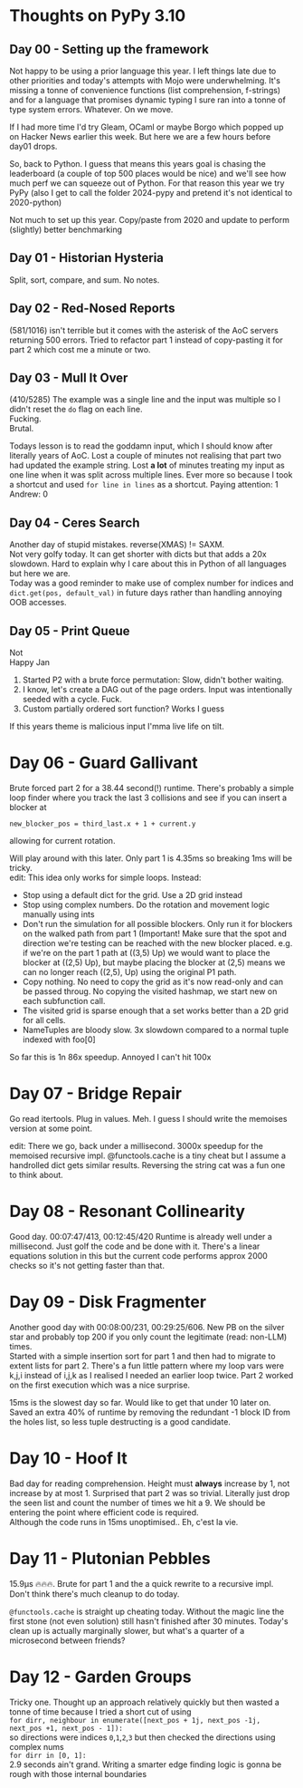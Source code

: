 # Thoughts on PyPy 3.10

## Day 00 - Setting up the framework
Not happy to be using a prior language this year. I left things late due to other priorities and today's attempts with Mojo were underwhelming. It's missing a tonne of convenience functions (list comprehension, f-strings) and for a language that promises dynamic typing I sure ran into a tonne of type system errors. Whatever. On we move.  

If I had more time I'd try Gleam, OCaml or maybe Borgo which popped up on Hacker News earlier this week. But here we are a few hours before day01 drops.  

So, back to Python. I guess that means this years goal is chasing the leaderboard (a couple of top 500 places would be nice) and we'll see how much perf we can squeeze out of Python. For that reason this year we try PyPy (also I get to call the folder 2024-pypy and pretend it's not identical to 2020-python)

Not much to set up this year. Copy/paste from 2020 and update to perform (slightly) better benchmarking

## Day 01 - Historian Hysteria
Split, sort, compare, and sum. No notes.

## Day 02 - Red-Nosed Reports
(581/1016) isn't terrible but it comes with the asterisk of the AoC servers returning 500 errors. Tried to refactor part 1 instead of copy-pasting it for part 2 which cost me a minute or two.

## Day 03 - Mull It Over
(410/5285) The example was a single line and the input was multiple so I didn't reset the `do` flag on each line.  
Fucking.  
Brutal.

Todays lesson is to read the goddamn input, which I should know after literally years of AoC. Lost a couple of minutes not realising that part two had updated the example string. Lost **a lot** of minutes treating my input as one line when it was split across multiple lines. Ever more so because I took a shortcut and used `for line in lines` as a shortcut.
Paying attention: 1  
Andrew: 0

## Day 04 - Ceres Search
Another day of stupid mistakes. reverse(XMAS) != SAXM.  
Not very golfy today. It can get shorter with dicts but that adds a 20x slowdown. Hard to explain why I care about this in Python of all languages but here we are.  
Today was a good reminder to make use of complex number for indices and `dict.get(pos, default_val)` in future days rather than handling annoying OOB accesses.

## Day 05 - Print Queue
Not  
Happy
Jan  

1) Started P2 with a brute force permutation: Slow, didn't bother waiting.
2) I know, let's create a DAG out of the page orders. Input was intentionally seeded with a cycle. Fuck.
3) Custom partially ordered sort function? Works I guess

If this years theme is malicious input I'mma live life on tilt.

# Day 06 - Guard Gallivant
Brute forced part 2 for a 38.44 second(!) runtime. There's probably a simple loop finder where you track the last 3 collisions and see if you can insert a blocker at
```
new_blocker_pos = third_last.x + 1 + current.y
```
allowing for current rotation.

Will play around with this later. Only part 1 is 4.35ms so breaking 1ms will be tricky.  
edit: This idea only works for simple loops. Instead: 
- Stop using a default dict for the grid. Use a 2D grid instead
- Stop using complex numbers. Do the rotation and movement logic manually using ints
- Don't run the simulation for all possible blockers. Only run it for blockers on the walked path from part 1 (Important! Make sure that the spot and direction we're testing can be reached with the new blocker placed. e.g. if we're on the part 1 path at ((3,5) Up) we would want to place the blocker at ((2,5) Up), but maybe placing the blocker at (2,5) means we can no longer reach ((2,5), Up) using the original P1 path.
- Copy nothing. No need to copy the grid as it's now read-only and can be passed throug. No copying the visited hashmap, we start new on each subfunction call.
- The visited grid is sparse enough that a set works better than a 2D grid for all cells.
- NameTuples are bloody slow. 3x slowdown compared to a normal tuple indexed with foo[0]

So far this is 1n 86x speedup. Annoyed I can't hit 100x

# Day 07 - Bridge Repair
Go read itertools. Plug in values. Meh. I guess I should write the memoises version at some point.  

edit: There we go, back under a millisecond. 3000x speedup for the memoised recursive impl. @functools.cache is a tiny cheat but I assume a handrolled dict gets similar results. Reversing the string cat was a fun one to think about.

# Day 08 - Resonant Collinearity
Good day. 00:07:47/413, 00:12:45/420
Runtime is already well under a millisecond. Just golf the code and be done with it. There's a linear equations solution in this but the current code performs approx 2000 checks so it's not getting faster than that.

# Day 09 - Disk Fragmenter
Another good day with 00:08:00/231, 00:29:25/606. New PB on the silver star and probably top 200 if you only count the legitimate (read: non-LLM) times.  
Started with a simple insertion sort for part 1 and then had to migrate to extent lists for part 2. There's a fun little pattern where my loop vars were k,j,i instead of i,j,k as I realised I needed an earlier loop twice. Part 2 worked on the first execution which was a nice surprise.  

15ms is the slowest day so far. Would like to get that under 10 later on. Saved an extra 40% of runtime by removing the redundant -1 block ID from the holes list, so less tuple destructing is a good candidate.

# Day 10 - Hoof It
Bad day for reading comprehension. Height must **always** increase by 1, not increase by at most 1.
Surprised that part 2 was so trivial. Literally just drop the seen list and count the number of times we hit a 9. We should be entering the point where efficient code is required.  
Although the code runs in 15ms unoptimised.. Eh, c'est la vie.

# Day 11 - Plutonian Pebbles
15.9µs 🔥🔥🔥.
Brute for part 1 and the a quick rewrite to a recursive impl. Don't think there's much cleanup to do today.  

`@functools.cache` is straight up cheating today. Without the magic line the first stone (not even solution) still hasn't finished after 30 minutes. Today's clean up is actually marginally slower, but what's a quarter of a microsecond between friends? 

# Day 12 - Garden Groups
Tricky one. Thought up an approach relatively quickly but then wasted a tonne of time because I tried a short cut of using  
`for dirr, neighbour in enumerate([next_pos + 1j, next_pos -1j, next_pos +1, next_pos - 1]):`  
so directions were indices `0`,`1`,`2`,`3` but then checked the directions using complex nums  
`for dirr in [0, 1]:`  
2.9 seconds ain't grand. Writing a smarter edge finding logic is gonna be rough with those internal boundaries
